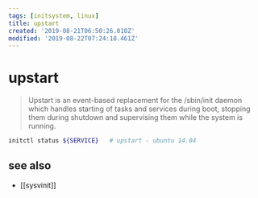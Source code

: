 ```yaml
---
tags: [initsystem, linux]
title: upstart
created: '2019-08-21T06:50:26.010Z'
modified: '2019-08-22T07:24:18.461Z'
---
```


# upstart

> Upstart is an event-based replacement for the /sbin/init daemon which handles starting of tasks and services during boot, stopping them during shutdown and supervising them while the system is running. 

```sh
initctl status ${SERVICE}   # upstart - ubuntu 14.04
```

## see also
- [[sysvinit]]
